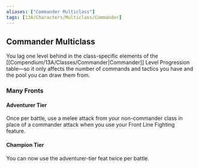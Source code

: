 ```yaml
---
aliases: ["Commander Multiclass"]
tags: [13A/Characters/Multiclass/Commander]
---
```


## Commander Multiclass

You lag one level behind in the class-specific elements of the [[Compendium/13A/Classes/Commander|Commander]] Level Progression table—so it only affects the number of commands and tactics you have and the pool you can draw them from.

### Many Fronts

#### Adventurer Tier

Once per battle, use a melee attack from your non-commander class in place of a commander attack when you use your Front Line Fighting feature.

#### Champion Tier

You can now use the adventurer-tier feat twice per battle.
